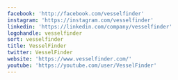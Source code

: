 ```yaml
---
facebook: 'http://facebook.com/vesselfinder'
instagram: 'https://instagram.com/vesselfinder'
linkedin: 'https://linkedin.com/company/vesselfinder'
logohandle: vesselfinder
sort: vesselfinder
title: VesselFinder
twitter: VesselFinder
website: 'https://www.vesselfinder.com/'
youtube: 'https://youtube.com/user/VesselFinder'
---
```

